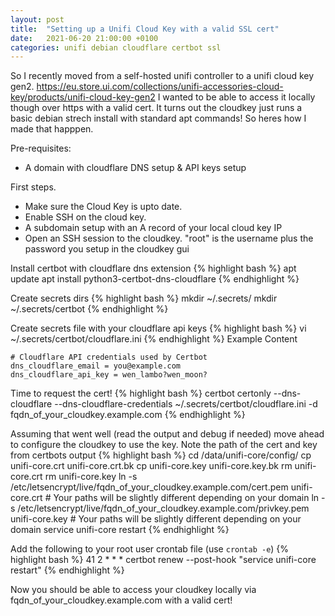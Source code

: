 ```yaml
---
layout: post
title:  "Setting up a Unifi Cloud Key with a valid SSL cert"
date:   2021-06-20 21:00:00 +0100
categories: unifi debian cloudflare certbot ssl
---
```

So I recently moved from a self-hosted unifi controller to a unifi cloud key gen2. https://eu.store.ui.com/collections/unifi-accessories-cloud-key/products/unifi-cloud-key-gen2
I wanted to be able to access it locally though over https with a valid cert. 
It turns out the cloudkey just runs a basic debian strech install with standard apt commands! So heres how I made that happpen.

Pre-requisites: 
  *  A domain with cloudflare DNS setup & API keys setup

First steps. 
  - Make sure the Cloud Key is upto date.
  - Enable SSH on the cloud key.
  - A subdomain setup with an A record of your local cloud key IP
  - Open an SSH session to the cloudkey. "root" is the username plus the password you setup in the cloudkey gui

Install certbot with cloudflare dns extension
{% highlight bash %}
apt update
apt install python3-certbot-dns-cloudflare
{% endhighlight %}

Create secrets dirs
{% highlight bash %}
mkdir ~/.secrets/
mkdir ~/.secrets/certbot
{% endhighlight %}

Create secrets file with your cloudflare api keys
{% highlight bash %}
vi ~/.secrets/certbot/cloudflare.ini
{% endhighlight %}
Example Content
```
# Cloudflare API credentials used by Certbot
dns_cloudflare_email = you@example.com
dns_cloudflare_api_key = wen_lambo?wen_moon?
```

Time to request the cert!
{% highlight bash %}
certbot certonly   --dns-cloudflare   --dns-cloudflare-credentials ~/.secrets/certbot/cloudflare.ini -d fqdn_of_your_cloudkey.example.com
{% endhighlight %}

Assuming that went well (read the output and debug if needed) move ahead to configure the cloudkey to use the key. Note the path of the cert and key from certbots output
{% highlight bash %}
cd /data/unifi-core/config/
cp unifi-core.crt unifi-core.crt.bk
cp unifi-core.key unifi-core.key.bk
rm unifi-core.crt
rm unifi-core.key
ln -s /etc/letsencrypt/live/fqdn_of_your_cloudkey.example.com/cert.pem unifi-core.crt # Your paths will be slightly different depending on your domain
ln -s /etc/letsencrypt/live/fqdn_of_your_cloudkey.example.com/privkey.pem unifi-core.key # Your paths will be slightly different depending on your domain
service unifi-core restart
{% endhighlight %}

Add the following to your root user crontab file (use `crontab -e`)
{% highlight bash %}
41 2 * * * certbot renew --post-hook "service unifi-core restart"
{% endhighlight %}

Now you should be able to access your cloudkey locally via fqdn_of_your_cloudkey.example.com with a valid cert!
